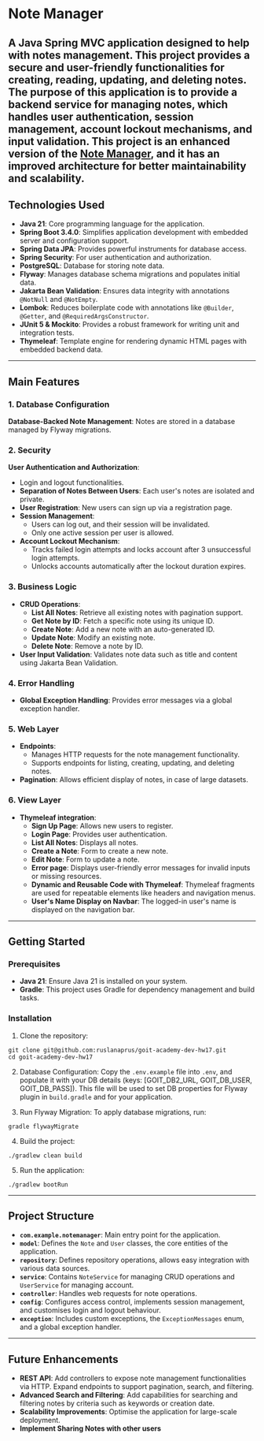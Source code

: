 # Note Manager

A Java Spring MVC application designed to help with **notes management**. This project provides a secure and user-friendly functionalities for creating, reading, updating, and deleting notes.
The purpose of this application is to provide a backend service for managing notes, which handles user authentication, session management, account lockout mechanisms, and input validation.
This project is an enhanced version of the [Note Manager](https://github.com/ruslanaprus/goit-academy-dev-hw16), and it has an improved architecture for better maintainability and scalability.
---

## Technologies Used

- **Java 21**: Core programming language for the application.
- **Spring Boot 3.4.0**: Simplifies application development with embedded server and configuration support.
- **Spring Data JPA**: Provides powerful instruments for database access.
- **Spring Security**: For user authentication and authorization.
- **PostgreSQL**: Database for storing note data.
- **Flyway**: Manages database schema migrations and populates initial data.
- **Jakarta Bean Validation**: Ensures data integrity with annotations `@NotNull` and `@NotEmpty`.
- **Lombok**: Reduces boilerplate code with annotations like `@Builder`, `@Getter`, and `@RequiredArgsConstructor`.
- **JUnit 5 & Mockito**: Provides a robust framework for writing unit and integration tests.
- **Thymeleaf**: Template engine for rendering dynamic HTML pages with embedded backend data.

---

## Main Features

### 1. Database Configuration
**Database-Backed Note Management**: Notes are stored in a database managed by Flyway migrations.

### 2. Security
**User Authentication and Authorization**:
- Login and logout functionalities.
- **Separation of Notes Between Users**: Each user's notes are isolated and private.
- **User Registration**: New users can sign up via a registration page.
- **Session Management**:
  - Users can log out, and their session will be invalidated.
  - Only one active session per user is allowed.
- **Account Lockout Mechanism**:
  - Tracks failed login attempts and locks account after 3 unsuccessful login attempts.
  - Unlocks accounts automatically after the lockout duration expires.

### 3. Business Logic
- **CRUD Operations**:
  - **List All Notes**: Retrieve all existing notes with pagination support.
  - **Get Note by ID**: Fetch a specific note using its unique ID.
  - **Create Note**: Add a new note with an auto-generated ID.
  - **Update Note**: Modify an existing note.
  - **Delete Note**: Remove a note by ID.
- **User Input Validation**: Validates note data such as title and content using Jakarta Bean Validation.

### 4. Error Handling
- **Global Exception Handling**: Provides error messages via a global exception handler.

### 5. Web Layer
- **Endpoints**: 
  - Manages HTTP requests for the note management functionality.
  - Supports endpoints for listing, creating, updating, and deleting notes.
- **Pagination**: Allows efficient display of notes, in case of large datasets.

### 6. View Layer
- **Thymeleaf integration**:
  - **Sign Up Page**: Allows new users to register.
  - **Login Page**: Provides user authentication.
  - **List All Notes**: Displays all notes.
  - **Create a Note**: Form to create a new note.
  - **Edit Note**: Form to update a note.
  - **Error page**: Displays user-friendly error messages for invalid inputs or missing resources.
  - **Dynamic and Reusable Code with Thymeleaf**: Thymeleaf fragments are used for repeatable elements like headers and navigation menus.
  - **User's Name Display on Navbar**: The logged-in user's name is displayed on the navigation bar.

---

## Getting Started

### Prerequisites

- **Java 21**: Ensure Java 21 is installed on your system.
- **Gradle**: This project uses Gradle for dependency management and build tasks.

### Installation

1. Clone the repository:
```shell
git clone git@github.com:ruslanaprus/goit-academy-dev-hw17.git
cd goit-academy-dev-hw17
```
2. Database Configuration: Copy the `.env.example` file into `.env`, and populate it with your DB details (keys: [GOIT_DB2_URL, GOIT_DB_USER, GOIT_DB_PASS]). This file will be used to set DB properties for Flyway plugin in `build.gradle` and for your application.


3. Run Flyway Migration: To apply database migrations, run:
```shell
gradle flywayMigrate
```
4. Build the project:
```shell
./gradlew clean build
```
5. Run the application:
```shell
./gradlew bootRun
```

---

## Project Structure

- **`com.example.notemanager`**: Main entry point for the application.
- **`model`**: Defines the `Note` and `User` classes, the core entities of the application.
- **`repository`**: Defines repository operations, allows easy integration with various data sources.
- **`service`**: Contains `NoteService` for managing CRUD operations and `UserService` for managing account.
- **`controller`**: Handles web requests for note operations.
- **`config`**: Configures access control, implements session management, and customises login and logout behaviour.
- **`exception`**: Includes custom exceptions, the `ExceptionMessages` enum, and a global exception handler.

---

## Future Enhancements

- **REST API**: Add controllers to expose note management functionalities via HTTP. Expand endpoints to support pagination, search, and filtering.
- **Advanced Search and Filtering**: Add capabilities for searching and filtering notes by criteria such as keywords or creation date.
- **Scalability Improvements**: Optimise the application for large-scale deployment.
- **Implement Sharing Notes with other users**